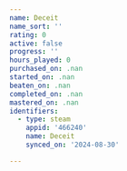 ```yaml
---
name: Deceit
name_sort: ''
rating: 0
active: false
progress: ''
hours_played: 0
purchased_on: .nan
started_on: .nan
beaten_on: .nan
completed_on: .nan
mastered_on: .nan
identifiers:
  - type: steam
    appid: '466240'
    name: Deceit
    synced_on: '2024-08-30'

---
```

